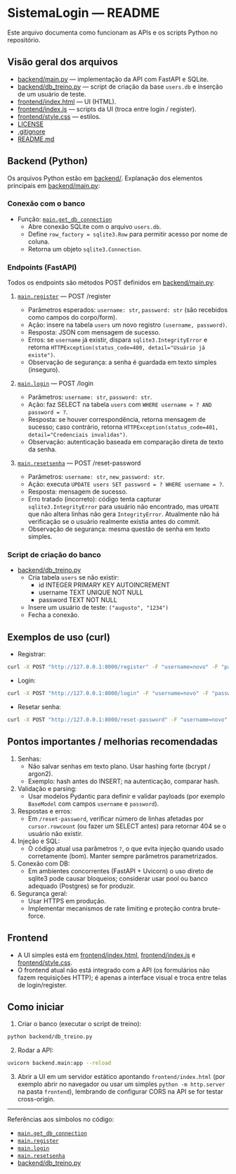 # SistemaLogin — README

Este arquivo documenta como funcionam as APIs e os scripts Python no repositório.

## Visão geral dos arquivos
- [backend/main.py](backend/main.py) — implementação da API com FastAPI e SQLite.
- [backend/db_treino.py](backend/db_treino.py) — script de criação da base `users.db` e inserção de um usuário de teste.
- [frontend/index.html](frontend/index.html) — UI (HTML).
- [frontend/index.js](frontend/index.js) — scripts da UI (troca entre login / register).
- [frontend/style.css](frontend/style.css) — estilos.
- [LICENSE](LICENSE)
- [.gitignore](.gitignore)
- [README.md](README.md)

## Backend (Python)

Os arquivos Python estão em [backend/](backend). Explanação dos elementos principais em [backend/main.py](backend/main.py):

### Conexão com o banco
- Função: [`main.get_db_connection`](backend/main.py)  
  - Abre conexão SQLite com o arquivo `users.db`.
  - Define `row_factory = sqlite3.Row` para permitir acesso por nome de coluna.
  - Retorna um objeto `sqlite3.Connection`.

### Endpoints (FastAPI)
Todos os endpoints são métodos POST definidos em [backend/main.py](backend/main.py):

1. [`main.register`](backend/main.py) — POST /register  
   - Parâmetros esperados: `username: str`, `password: str` (são recebidos como campos do corpo/form).  
   - Ação: insere na tabela `users` um novo registro `(username, password)`.  
   - Resposta: JSON com mensagem de sucesso.  
   - Erros: se `username` já existir, dispara `sqlite3.IntegrityError` e retorna `HTTPException(status_code=400, detail="Usuário já existe")`.  
   - Observação de segurança: a senha é guardada em texto simples (inseguro).

2. [`main.login`](backend/main.py) — POST /login  
   - Parâmetros: `username: str`, `password: str`.  
   - Ação: faz SELECT na tabela `users` com `WHERE username = ? AND password = ?`.  
   - Resposta: se houver correspondência, retorna mensagem de sucesso; caso contrário, retorna `HTTPException(status_code=401, detail="Credenciais invalidas")`.  
   - Observação: autenticação baseada em comparação direta de texto da senha.

3. [`main.resetsenha`](backend/main.py) — POST /reset-password  
   - Parâmetros: `username: str`, `new_password: str`.  
   - Ação: executa `UPDATE users SET password = ? WHERE username = ?`.  
   - Resposta: mensagem de sucesso.  
   - Erro tratado (incorreto): código tenta capturar `sqlite3.IntegrityError` para usuário não encontrado, mas `UPDATE` que não altera linhas não gera `IntegrityError`. Atualmente não há verificação se o usuário realmente existia antes do commit.  
   - Observação de segurança: mesma questão de senha em texto simples.

### Script de criação do banco
- [backend/db_treino.py](backend/db_treino.py)  
  - Cria tabela `users` se não existir:
    - id INTEGER PRIMARY KEY AUTOINCREMENT
    - username TEXT UNIQUE NOT NULL
    - password TEXT NOT NULL
  - Insere um usuário de teste: `("augusto", "1234")`
  - Fecha a conexão.

## Exemplos de uso (curl)

- Registrar:
```bash
curl -X POST "http://127.0.0.1:8000/register" -F "username=novo" -F "password=senha123"
```

- Login:
```bash
curl -X POST "http://127.0.0.1:8000/login" -F "username=novo" -F "password=senha123"
```

- Resetar senha:
```bash
curl -X POST "http://127.0.0.1:8000/reset-password" -F "username=novo" -F "new_password=senhaNova"
```

## Pontos importantes / melhorias recomendadas
1. Senhas:
   - Não salvar senhas em texto plano. Usar hashing forte (bcrypt / argon2).  
   - Exemplo: hash antes do INSERT; na autenticação, comparar hash.
2. Validação e parsing:
   - Usar modelos Pydantic para definir e validar payloads (por exemplo `BaseModel` com campos `username` e `password`).
3. Respostas e erros:
   - Em `/reset-password`, verificar número de linhas afetadas por `cursor.rowcount` (ou fazer um SELECT antes) para retornar 404 se o usuário não existir.
4. Injeção e SQL:
   - O código atual usa parâmetros `?`, o que evita injeção quando usado corretamente (bom). Manter sempre parâmetros parametrizados.
5. Conexão com DB:
   - Em ambientes concorrentes (FastAPI + Uvicorn) o uso direto de sqlite3 pode causar bloqueios; considerar usar pool ou banco adequado (Postgres) se for produzir.
6. Segurança geral:
   - Usar HTTPS em produção.
   - Implementar mecanismos de rate limiting e proteção contra brute-force.

## Frontend
- A UI simples está em [frontend/index.html](frontend/index.html), [frontend/index.js](frontend/index.js) e [frontend/style.css](frontend/style.css).
- O frontend atual não está integrado com a API (os formulários não fazem requisições HTTP); é apenas a interface visual e troca entre telas de login/register.

## Como iniciar
1. Criar o banco (executar o script de treino):
```bash
python backend/db_treino.py
```
2. Rodar a API:
```bash
uvicorn backend.main:app --reload
```
3. Abrir a UI em um servidor estático apontando `frontend/index.html` (por exemplo abrir no navegador ou usar um simples `python -m http.server` na pasta `frontend`), lembrando de configurar CORS na API se for testar cross-origin.

---

Referências aos símbolos no código:
- [`main.get_db_connection`](backend/main.py)  
- [`main.register`](backend/main.py)  
- [`main.login`](backend/main.py)  
- [`main.resetsenha`](backend/main.py)  
- [backend/db_treino.py](backend/db_treino.py)